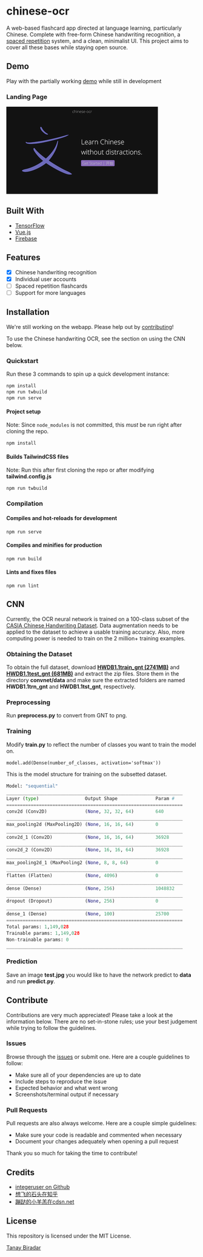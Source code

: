 # chinese-ocr
A web-based flashcard app directed at language learning, particularly Chinese. Complete with free-form Chinese handwriting recognition, a [spaced repetition](https://en.wikipedia.org/wiki/Spaced_repetition) system, and a clean, minimalist UI. This project aims to cover all these bases while staying open source.


## Demo
Play with the partially working [demo](https://chinese-ocr-274418.firebaseapp.com/) while still in development

### Landing Page

![Landing Page](demos/landing-page.png)

## Built With
* [TensorFlow](https://www.tensorflow.org)
* [Vue.js](https://vuejs.org)
* [Firebase](https://firebase.google.com/)

## Features
* [x] Chinese handwriting recognition
* [x] Individual user accounts
* [ ] Spaced repetition flashcards
* [ ] Support for more languages

## Installation
We're still working on the webapp. Please help out by [contributing](#contribute)!

To use the Chinese handwriting OCR, see the section on using the CNN below.

### Quickstart
Run these 3 commands to spin up a quick development instance:
```
npm install
npm run twbuild
npm run serve
```

#### Project setup
Note: Since `node_modules` is not committed, this _must_ be run right after cloning the repo.
```
npm install
```

#### Builds TailwindCSS files
Note: Run this after first cloning the repo or after modifying **tailwind.config.js**
```
npm run twbuild
```

### Compilation

#### Compiles and hot-reloads for development
```
npm run serve
```

#### Compiles and minifies for production
```
npm run build
```

#### Lints and fixes files
```
npm run lint
```

## CNN
Currently, the OCR neural network is trained on a 100-class subset of the [CASIA Chinese Handwriting Dataset](http://www.nlpr.ia.ac.cn/databases/handwriting/Home.html). Data augmentation needs to be applied to the dataset to achieve a usable training accuracy. Also, more computing power is needed to train on the 2 million+ training examples.

### Obtaining the Dataset
To obtain the full dataset, download [**HWDB1.1train_gnt (2741MB)**](http://www.nlpr.ia.ac.cn/databases/download/feature_data/HWDB1.1trn.zip) and [**HWDB1.1test_gnt (681MB)**](http://www.nlpr.ia.ac.cn/databases/download/feature_data/HWDB1.1tst.zip) and extract the zip files. Store them in the directory **convnet/data** and make sure the extracted folders are named **HWDB1.1trn_gnt** and **HWDB1.1tst_gnt**, respectively.

### Preprocessing
Run **preprocess.py** to convert from GNT to png.

### Training
Modify **train.py** to reflect the number of classes you want to train the model on.
```
model.add(Dense(number_of_classes, activation='softmax'))
```

This is the model structure for training on the subsetted dataset.

```python
Model: "sequential"
_________________________________________________________________
Layer (type)                 Output Shape              Param #   
=================================================================
conv2d (Conv2D)              (None, 32, 32, 64)        640       
_________________________________________________________________
max_pooling2d (MaxPooling2D) (None, 16, 16, 64)        0         
_________________________________________________________________
conv2d_1 (Conv2D)            (None, 16, 16, 64)        36928     
_________________________________________________________________
conv2d_2 (Conv2D)            (None, 16, 16, 64)        36928     
_________________________________________________________________
max_pooling2d_1 (MaxPooling2 (None, 8, 8, 64)          0         
_________________________________________________________________
flatten (Flatten)            (None, 4096)              0         
_________________________________________________________________
dense (Dense)                (None, 256)               1048832   
_________________________________________________________________
dropout (Dropout)            (None, 256)               0         
_________________________________________________________________
dense_1 (Dense)              (None, 100)               25700     
=================================================================
Total params: 1,149,028
Trainable params: 1,149,028
Non-trainable params: 0
_________________________________________________________________
```

### Prediction
Save an image **test.jpg** you would like to have the network predict to **data** and run **predict.py**.

## Contribute
Contributions are very much appreciated! Please take a look at the information below. There are no set-in-stone rules; use your best judgement while trying to follow the guidelines.

### Issues
Browse through the [issues](https://github.com/TanayB11/chinese-ocr/issues) or submit one. Here are a couple guidelines to follow:
* Make sure all of your dependencies are up to date
* Include steps to reproduce the issue
* Expected behavior and what went wrong
* Screenshots/terminal output if necessary

### Pull Requests
Pull requests are also always welcome. Here are a couple simple guidelines:
* Make sure your code is readable and commented when necessary
* Document your changes adequately when opening a pull request

Thank you so much for taking the time to contribute!

## Credits
* [integeruser on Github](https://github.com/integeruser/CASIA-HWDB1.1-cnn)
* [想飞的石头在知乎](https://zhuanlan.zhihu.com/p/24698483)
* [蹦跶的小羊羔在cdsn.net](https://blog.csdn.net/yql_617540298/article/details/82740382)

## License
This repository is licensed under the MIT License.

[Tanay Biradar](https://github.com/TanayB11)
